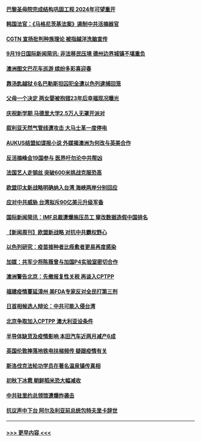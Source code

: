 #### [巴黎圣母院完成结构巩固工程 2024年可望重开](../pages/prog202/a103220427.md?t=09200250) 
#### [韩国法官：《马格尼茨基法案》遏制中共活摘器官](../pages/prog202/a103220318.md?t=09200250) 
#### [CGTN 宣扬批判种族理论 被指越洋洗脑宣传](../pages/prog202/a103220308.md?t=09200250) 
#### [9月19日国际新闻简讯: 非法移民压境 德州边界城镇不堪重负](../pages/prog202/a103220306.md?t=09200250) 
#### [澳洲图文巴花车巡游 缤纷多彩喜迎春](../pages/prog202/a103220268.md?t=09200250) 
#### [靠汤匙越狱 6名巴勒斯坦囚犯全遭以色列逮捕回笼](../pages/prog202/a103220237.md?t=09200250) 
#### [父母一个决定 两女婴被抱错23年后幸福现况曝光](../pages/prog202/a103220230.md?t=09200250) 
#### [庆祝新学期 马德里大学2.5万人无罩开派对](../pages/prog202/a103220217.md?t=09200250) 
#### [叙利亚天然气管线遭攻击 大马士革一度停电](../pages/prog202/a103220151.md?t=09200250) 
#### [AUKUS结盟如谍报小说 外媒揭澳洲为何改与英美合作](../pages/prog202/a103220123.md?t=09200250) 
#### [反活摘峰会19国参与 医界吁勿沦中共帮凶](../pages/prog202/a103219788.md?t=09200250) 
#### [法国艺人走钢丝  突破600米挑战克服恐高](../pages/prog202/a103219983.md?t=09200250) 
#### [欧盟印太新战略明确纳入台湾 海峡两岸分别回应](../pages/prog202/a103219931.md?t=09200250) 
#### [应对中共威胁 台湾拟斥90亿美元升级军备](../pages/prog202/a103218229.md?t=09200250) 
#### [国际新闻简讯：IMF总裁遭爆施压员工 窜改数据造假中国排名](../pages/prog202/a103219219.md?t=09200250) 
#### [【新闻周刊】欧盟新战略 对抗中共霸权野心](../pages/prog202/a103219947.md?t=09200250) 
#### [以色列研究：疫苗接种者比痊愈者更易再度感染](../pages/prog202/a103219872.md?t=09200250) 
#### [加媒：共军少将陈薇曾与加国P4实验室密切合作](../pages/prog202/a103219807.md?t=09200250) 
#### [澳洲警告北京：先撤报复性关税 再谈入CPTPP](../pages/prog202/a103219799.md?t=09200250) 
#### [福建疫情蔓延漳州 美FDA专家反对全民打第三剂](../pages/prog202/a103219811.md?t=09200250) 
#### [日首相候选人辩论：中共可能入侵台湾](../pages/prog202/a103219804.md?t=09200250) 
#### [北京争取加入CPTPP  澳大利亚设条件](../pages/prog202/a103219777.md?t=09200250) 
#### [半导体缺货及疫情影响 本田汽车近两月减产6成](../pages/prog202/a103219642.md?t=09200250) 
#### [英国伦敦摔落地铁电扶梯频传 疑跟疫情有关](../pages/prog202/a103219633.md?t=09200250) 
#### [斯洛伐克法轮功学员在著名温泉镇传真相](../pages/prog202/a103219592.md?t=09200250) 
#### [初秋下冰雹 朝鲜稻米恐大幅减收](../pages/prog202/a103219563.md?t=09200250) 
#### [中共驻里约总领馆遭爆炸袭击](../pages/prog202/a103219502.md?t=09200250) 
#### [抗议声中下台 阿尔及利亚前总统包特夫里卡辞世](../pages/prog202/a103219425.md?t=09200250) 

----
#### [ >>> 更早内容 <<< ](../indexes/prog202-earlier.md)
